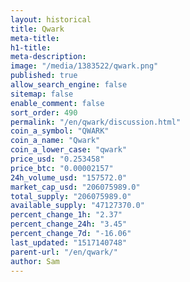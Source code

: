 ```yaml
---
layout: historical
title: Qwark
meta-title: 
h1-title: 
meta-description: 
image: "/media/1383522/qwark.png"
published: true
allow_search_engine: false
sitemap: false
enable_comment: false
sort_order: 490
permalink: "/en/qwark/discussion.html"
coin_a_symbol: "QWARK"
coin_a_name: "Qwark"
coin_a_lower_case: "qwark"
price_usd: "0.253458"
price_btc: "0.00002157"
24h_volume_usd: "157572.0"
market_cap_usd: "206075989.0"
total_supply: "206075989.0"
available_supply: "47127370.0"
percent_change_1h: "2.37"
percent_change_24h: "3.45"
percent_change_7d: "-16.06"
last_updated: "1517140748"
parent-url: "/en/qwark/"
author: Sam
---
```


